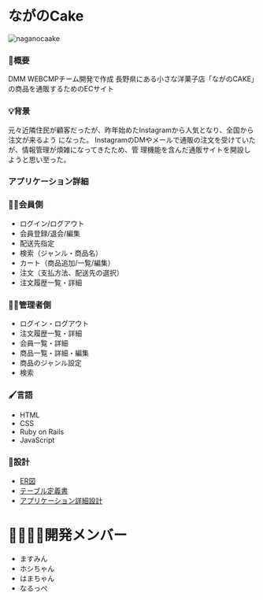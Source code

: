 # ながのCake

![naganocaake](https://user-images.githubusercontent.com/105055627/181244095-a13d65d4-3a9b-42d6-b581-1f0f22cefa4b.jpeg)

### 📒概要
DMM WEBCMPチーム開発で作成
長野県にある小さな洋菓子店「ながのCAKE」の商品を通販するためのECサイト

### 💡背景
元々近隣住民が顧客だったが、昨年始めたInstagramから人気となり、全国から注文が来るよう になった。 InstagramのDMやメールで通販の注文を受けていたが、情報管理が煩雑になってきたため、管 理機能を含んだ通販サイトを開設しようと思い至った。

### アプリケーション詳細
### 🧏‍♀️会員側	
- ログイン/ログアウト				
- 会員登録/退会/編集				
- 配送先指定				
- 検索（ジャンル・商品名）				
- カート（商品追加/一覧/編集）				
- 注文（支払方法、配送先の選択）				
- 注文履歴一覧・詳細	
			
### 👨‍💻管理者側
- ログイン・ログアウト				
- 注文履歴一覧・詳細				
- 会員一覧・詳細				
- 商品一覧・詳細・編集				
- 商品のジャンル設定				
- 検索	

### 🖌言語					
- HTML				
- CSS				
- Ruby on Rails				
- JavaScript	

### 📝設計
- [ER図](https://app.diagrams.net/#G1AVr54ACykak8ly5mLGsgcINFgOHP7pNp)
- [テーブル定義書](https://docs.google.com/spreadsheets/d/1FZpi7q2XzhLZeElM9MddR-GQBc7SCpNlnZT4tX8KYhY/edit#gid=1810605168)
- [アプリケーション詳細設計](https://docs.google.com/spreadsheets/d/12Y2MhmlQjXz6Nhp2i6xPlS_G4e5RiH1kqsbDLegmMak/edit#gid=549108681)

# 👨‍👩‍👦‍👦開発メンバー
- ますみん
- ホシちゃん
- はまちゃん
- なるっぺ
